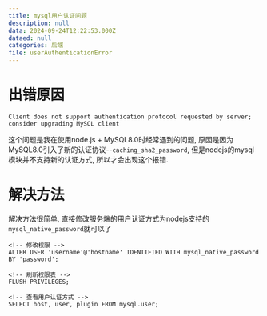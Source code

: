 ```yaml
---
title: mysql用户认证问题
description: null
data: 2024-09-24T12:22:53.000Z
dataed: null
categories: 后端
file: userAuthenticationError
---
```


# 出错原因

```
Client does not support authentication protocol requested by server; consider upgrading MySQL client
```

这个问题是我在使用node.js + MySQL8.0时经常遇到的问题, 原因是因为MySQL8.0引入了新的认证协议--`caching_sha2_password`, 但是nodejs的mysql模块并不支持新的认证方式, 所以才会出现这个报错.

# 解决方法

解决方法很简单, 直接修改服务端的用户认证方式为nodejs支持的`mysql_native_password`就可以了

```mysql
<!-- 修改权限 -->
ALTER USER 'username'@'hostname' IDENTIFIED WITH mysql_native_password BY 'password';

<!-- 刷新权限表 -->
FLUSH PRIVILEGES;

<!-- 查看用户认证方式 -->
SELECT host, user, plugin FROM mysql.user;
```

